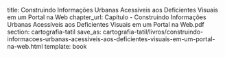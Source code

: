 title: Construindo Informações Urbanas Acessíveis aos Deficientes Visuais em um Portal na Web
chapter_url: Capítulo - Construindo Informações Urbanas Acessíveis aos Deficientes Visuais em um Portal na Web.pdf
section: cartografia-tatil
save_as: cartografia-tatil/livros/construindo-informacoes-urbanas-acessiveis-aos-deficientes-visuais-em-um-portal-na-web.html
template: book
